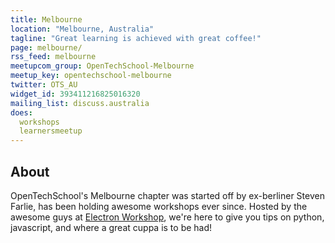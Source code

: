 ```yaml
---
title: Melbourne
location: "Melbourne, Australia"
tagline: "Great learning is achieved with great coffee!"
page: melbourne/
rss_feed: melbourne
meetupcom_group: OpenTechSchool-Melbourne
meetup_key: opentechschool-melbourne
twitter: OTS_AU
widget_id: 393411216825016320
mailing_list: discuss.australia
does:
  workshops
  learnersmeetup
---
```


## About

OpenTechSchool's Melbourne chapter was started off by ex-berliner Steven Farlie,
has been holding awesome workshops ever since. Hosted by the awesome guys at
[Electron Workshop], we're here to give you tips on python, javascript,
and where a great cuppa is to be had!

[Electron Workshop]: http://www.electronworkshop.com.au
